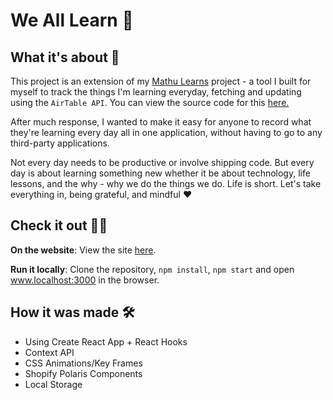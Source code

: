 # We All Learn 🤔

## What it's about 🥳

This project is an extension of my [Mathu Learns](http://mathu-learns.netlify.com) project - a tool I built for myself to track the things I'm learning everyday, fetching and updating using the ``AirTable API``. You can view the source code for this [here.](https://github.com/mathurahravigulan/mathu-learns)

After much response, I wanted to make it easy for anyone to record what they're learning every day all in one application, without having to go to any third-party applications. 

Not every day needs to be productive or involve shipping code. But every day is about learning something new whether it be about technology, life lessons, and the why - why we do the things we do. Life is short. Let's take everything in, being grateful, and mindful ❤️

## Check it out 💁‍♀️
**On the website**: 
View the site [here](https://we-all-learn.netlify.app/).

**Run it locally**: 
Clone the repository, ``npm install``, ``npm start`` and open www.localhost:3000 in the browser. 

## How it was made 🛠
- Using Create React App + React Hooks
- Context API
- CSS Animations/Key Frames
- Shopify Polaris Components
- Local Storage
